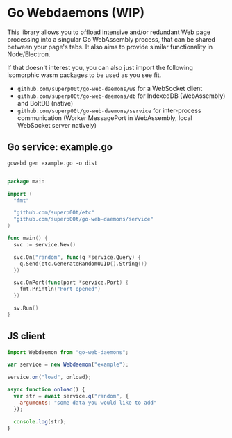 # Go Webdaemons (WIP)

This library allows you to offload intensive and/or redundant Web page processing into a singular Go WebAssembly process, that can be shared between your page's tabs. It also aims to provide similar functionality in Node/Electron.

If that doesn't interest you, you can also just import the following isomorphic wasm packages to be used as you see fit.

- `github.com/superp00t/go-web-daemons/ws` for a WebSocket client
- `github.com/superp00t/go-web-daemons/db` for IndexedDB (WebAssembly) and BoltDB (native)
- `github.com/superp00t/go-web-daemons/service` for inter-process communication (Worker MessagePort in WebAssembly, local WebSocket server natively)


## Go service: example.go

`gowebd gen example.go -o dist`

```go

package main

import (
  "fmt"

  "github.com/superp00t/etc"
  "github.com/superp00t/go-web-daemons/service"
)

func main() {
  svc := service.New()

  svc.On("random", func(q *service.Query) {
    q.Send(etc.GenerateRandomUUID().String())
  })

  svc.OnPort(func(port *service.Port) {
    fmt.Println("Port opened")
  })

  sv.Run()
}
```

## JS client

```js
import Webdaemon from "go-web-daemons";

var service = new Webdaemon("example");

service.on("load", onload);

async function onload() {
  var str = await service.q("random", {
    arguments: "some data you would like to add"
  });

  console.log(str);
}

```